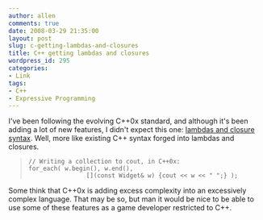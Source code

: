 ```yaml
---
author: allen
comments: true
date: 2008-03-29 21:35:00
layout: post
slug: c-getting-lambdas-and-closures
title: C++ getting lambdas and closures
wordpress_id: 295
categories:
- Link
tags:
- C++
- Expressive Programming
---
```


I've been following the evolving C++0x standard, and although it's been adding a lot of new features, I didn't expect this one: [lambdas and closure syntax](http://herbsutter.spaces.live.com/blog/cns/). Well, more like existing C++ syntax forged into lambdas and closures.


> 

>     
>     // Writing a collection to cout, in C++0x:
>     for_each( w.begin(), w.end(),
>                     [](const Widget& w) {cout << w << " ";} );
> 
> 



Some think that C++0x is adding excess complexity into an excessively complex language. That may be so, but man it would be nice to be able to use some of these features as a game developer restricted to C++.
